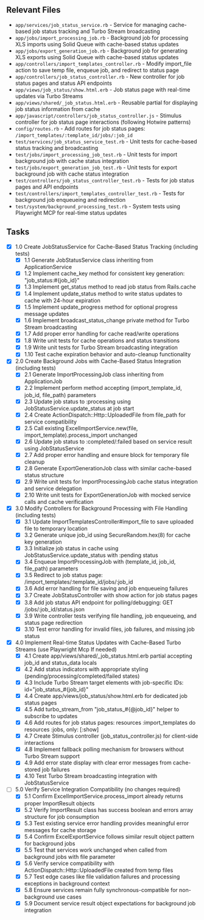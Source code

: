 ## Relevant Files

- `app/services/job_status_service.rb` - Service for managing cache-based job status tracking and Turbo Stream broadcasting
- `app/jobs/import_processing_job.rb` - Background job for processing XLS imports using Solid Queue with cache-based status updates
- `app/jobs/export_generation_job.rb` - Background job for generating XLS exports using Solid Queue with cache-based status updates
- `app/controllers/import_templates_controller.rb` - Modify import_file action to save temp file, enqueue job, and redirect to status page
- `app/controllers/job_status_controller.rb` - New controller for job status pages and status API endpoints
- `app/views/job_status/show.html.erb` - Job status page with real-time updates via Turbo Streams
- `app/views/shared/_job_status.html.erb` - Reusable partial for displaying job status information from cache
- `app/javascript/controllers/job_status_controller.js` - Stimulus controller for job status page interactions (following Hotwire patterns)
- `config/routes.rb` - Add routes for job status pages: `/import_templates/:template_id/jobs/:job_id`
- `test/services/job_status_service_test.rb` - Unit tests for cache-based status tracking and broadcasting
- `test/jobs/import_processing_job_test.rb` - Unit tests for import background job with cache status integration
- `test/jobs/export_generation_job_test.rb` - Unit tests for export background job with cache status integration
- `test/controllers/job_status_controller_test.rb` - Tests for job status pages and API endpoints
- `test/controllers/import_templates_controller_test.rb` - Tests for background job enqueueing and redirection
- `test/system/background_processing_test.rb` - System tests using Playwright MCP for real-time status updates

## Tasks

- [x] 1.0 Create JobStatusService for Cache-Based Status Tracking (including tests)
  - [x] 1.1 Generate JobStatusService class inheriting from ApplicationService
  - [x] 1.2 Implement cache_key method for consistent key generation: "job_status:#{job_id}"
  - [x] 1.3 Implement get_status method to read job status from Rails.cache
  - [x] 1.4 Implement update_status method to write status updates to cache with 24-hour expiration
  - [x] 1.5 Implement update_progress method for optional progress message updates
  - [x] 1.6 Implement broadcast_status_change private method for Turbo Stream broadcasting
  - [x] 1.7 Add proper error handling for cache read/write operations
  - [x] 1.8 Write unit tests for cache operations and status transitions
  - [x] 1.9 Write unit tests for Turbo Stream broadcasting integration
  - [x] 1.10 Test cache expiration behavior and auto-cleanup functionality

- [x] 2.0 Create Background Jobs with Cache-Based Status Integration (including tests)
  - [x] 2.1 Generate ImportProcessingJob class inheriting from ApplicationJob
  - [x] 2.2 Implement perform method accepting (import_template_id, job_id, file_path) parameters
  - [x] 2.3 Update job status to :processing using JobStatusService.update_status at job start
  - [x] 2.4 Create ActionDispatch::Http::UploadedFile from file_path for service compatibility
  - [x] 2.5 Call existing ExcelImportService.new(file, import_template).process_import unchanged
  - [x] 2.6 Update job status to :completed/:failed based on service result using JobStatusService
  - [x] 2.7 Add proper error handling and ensure block for temporary file cleanup
  - [x] 2.8 Generate ExportGenerationJob class with similar cache-based status structure
  - [x] 2.9 Write unit tests for ImportProcessingJob cache status integration and service delegation
  - [x] 2.10 Write unit tests for ExportGenerationJob with mocked service calls and cache verification

- [x] 3.0 Modify Controllers for Background Processing with File Handling (including tests)
  - [x] 3.1 Update ImportTemplatesController#import_file to save uploaded file to temporary location
  - [x] 3.2 Generate unique job_id using SecureRandom.hex(8) for cache key generation
  - [x] 3.3 Initialize job status in cache using JobStatusService.update_status with :pending status
  - [x] 3.4 Enqueue ImportProcessingJob with (template_id, job_id, file_path) parameters
  - [x] 3.5 Redirect to job status page: /import_templates/:template_id/jobs/:job_id
  - [x] 3.6 Add error handling for file saving and job enqueueing failures
  - [x] 3.7 Create JobStatusController with show action for job status pages
  - [x] 3.8 Add job status API endpoint for polling/debugging: GET /jobs/:job_id/status.json
  - [x] 3.9 Write controller tests verifying file handling, job enqueueing, and status page redirection
  - [x] 3.10 Test error handling for invalid files, job failures, and missing job status

- [x] 4.0 Implement Real-time Status Updates with Cache-Based Turbo Streams (use Playwright Mcp If needed)
  - [x] 4.1 Create app/views/shared/_job_status.html.erb partial accepting job_id and status_data locals
  - [x] 4.2 Add status indicators with appropriate styling (pending/processing/completed/failed states)
  - [x] 4.3 Include Turbo Stream target elements with job-specific IDs: id="job_status_#{job_id}"
  - [x] 4.4 Create app/views/job_status/show.html.erb for dedicated job status pages
  - [x] 4.5 Add turbo_stream_from "job_status_#{@job_id}" helper to subscribe to updates
  - [x] 4.6 Add routes for job status pages: resources :import_templates do resources :jobs, only: [:show]
  - [x] 4.7 Create Stimulus controller (job_status_controller.js) for client-side interactions
  - [x] 4.8 Implement fallback polling mechanism for browsers without Turbo Stream support
  - [x] 4.9 Add error state display with clear error messages from cache-stored job failures
  - [x] 4.10 Test Turbo Stream broadcasting integration with JobStatusService

- [ ] 5.0 Verify Service Integration Compatibility (no changes required)
  - [x] 5.1 Confirm ExcelImportService.process_import already returns proper ImportResult objects
  - [x] 5.2 Verify ImportResult class has success boolean and errors array structure for job consumption
  - [x] 5.3 Test existing service error handling provides meaningful error messages for cache storage
  - [x] 5.4 Confirm ExcelExportService follows similar result object pattern for background jobs
  - [x] 5.5 Test that services work unchanged when called from background jobs with file parameter
  - [x] 5.6 Verify service compatibility with ActionDispatch::Http::UploadedFile created from temp files
  - [x] 5.7 Test edge cases like file validation failures and processing exceptions in background context
  - [x] 5.8 Ensure services remain fully synchronous-compatible for non-background use cases
  - [x] 5.9 Document service result object expectations for background job integration
